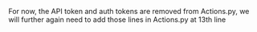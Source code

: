For now, the API token and auth tokens are removed from Actions.py, we will further again need to add those lines in Actions.py at 13th line